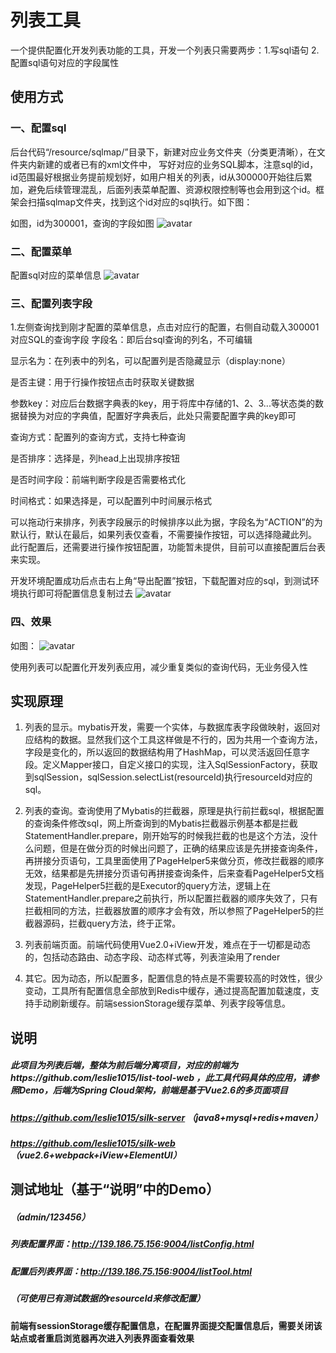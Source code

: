 # 列表工具
一个提供配置化开发列表功能的工具，开发一个列表只需要两步：1.写sql语句 2.配置sql语句对应的字段属性

## 使用方式

### 一、配置sql
后台代码“/resource/sqlmap/”目录下，新建对应业务文件夹（分类更清晰），在文件夹内新建的或者已有的xml文件中， 写好对应的业务SQL脚本，注意sql的id，id范围最好根据业务提前规划好，如用户相关的列表，id从300000开始往后累加，避免后续管理混乱，后面列表菜单配置、资源权限控制等也会用到这个id。框架会扫描sqlmap文件夹，找到这个id对应的sql执行。如下图：

如图，id为300001，查询的字段如图
![avatar](https://upload-images.jianshu.io/upload_images/13491503-32d3d0bdd5ef16cd.png?imageMogr2/auto-orient/strip|imageView2/2/w/1200/format/webp)

### 二、配置菜单
配置sql对应的菜单信息
![avatar](https://upload-images.jianshu.io/upload_images/13491503-5d091b877e28e24b.png?imageMogr2/auto-orient/strip|imageView2/2/w/1200/format/webp)

### 三、配置列表字段
1.左侧查询找到刚才配置的菜单信息，点击对应行的配置，右侧自动载入300001对应SQL的查询字段
字段名：即后台sql查询的列名，不可编辑

显示名为：在列表中的列名，可以配置列是否隐藏显示（display:none）

是否主键：用于行操作按钮点击时获取关键数据

参数key：对应后台数据字典表的key，用于将库中存储的1、2、3...等状态类的数据替换为对应的字典值，配置好字典表后，此处只需要配置字典的key即可

查询方式：配置列的查询方式，支持七种查询

是否排序：选择是，列head上出现排序按钮

是否时间字段：前端判断字段是否需要格式化

时间格式：如果选择是，可以配置列中时间展示格式

可以拖动行来排序，列表字段展示的时候排序以此为据，字段名为“ACTION”的为默认行，默认在最后，如果列表仅查看，不需要操作按钮，可以选择隐藏此列。 此行配置后，还需要进行操作按钮配置，功能暂未提供，目前可以直接配置后台表来实现。

开发环境配置成功后点击右上角“导出配置”按钮，下载配置对应的sql，到测试环境执行即可将配置信息复制过去
![avatar](https://upload-images.jianshu.io/upload_images/13491503-688c7fd227aa0230.png?imageMogr2/auto-orient/strip|imageView2/2/w/1200/format/webp)

### 四、效果
如图：
![avatar](https://upload-images.jianshu.io/upload_images/13491503-0d29cc8031c61cca.png?imageMogr2/auto-orient/strip|imageView2/2/w/1200/format/webp)

使用列表可以配置化开发列表应用，减少重复类似的查询代码，无业务侵入性

## 实现原理
1. 列表的显示。mybatis开发，需要一个实体，与数据库表字段做映射，返回对应结构的数据。显然我们这个工具这样做是不行的，因为共用一个查询方法，字段是变化的，所以返回的数据结构用了HashMap，可以灵活返回任意字段。定义Mapper接口，自定义接口的实现，注入SqlSessionFactory，获取到sqlSession，sqlSession.selectList(resourceId)执行resourceId对应的sql。

2. 列表的查询。查询使用了Mybatis的拦截器，原理是执行前拦截sql，根据配置的查询条件修改sql，网上所查询到的Mybatis拦截器示例基本都是拦截StatementHandler.prepare，刚开始写的时候我拦截的也是这个方法，没什么问题，但是在做分页的时候出问题了，正确的结果应该是先拼接查询条件，再拼接分页语句，工具里面使用了PageHelper5来做分页，修改拦截器的顺序无效，结果都是先拼接分页语句再拼接查询条件，后来查看PageHelper5文档发现，PageHelper5拦截的是Executor的query方法，逻辑上在StatementHandler.prepare之前执行，所以配置拦截器的顺序失效了，只有拦截相同的方法，拦截器放置的顺序才会有效，所以参照了PageHelper5的拦截器源码，拦截query方法，终于正常。

3. 列表前端页面。前端代码使用Vue2.0+iView开发，难点在于一切都是动态的，包括动态路由、动态字段、动态样式等，列表渲染用了render

4. 其它。因为动态，所以配置多，配置信息的特点是不需要较高的时效性，很少变动，工具所有配置信息全部放到Redis中缓存，通过提高配置加载速度，支持手动刷新缓存。前端sessionStorage缓存菜单、列表字段等信息。


## 说明
##### 此项目为列表后端，整体为前后端分离项目，对应的前端为https://github.com/leslie1015/list-tool-web ，此工具代码具体的应用，请参照Demo，后端为Spring Cloud架构，前端是基于Vue2.6的多页面项目
##### https://github.com/leslie1015/silk-server （java8+mysql+redis+maven）
##### https://github.com/leslie1015/silk-web （vue2.6+webpack+iView+ElementUI）

## 测试地址（基于“说明”中的Demo）
##### （admin/123456）
##### 列表配置界面：http://139.186.75.156:9004/listConfig.html
##### 配置后列表界面：http://139.186.75.156:9004/listTool.html 
##### （可使用已有测试数据的resourceId来修改配置）
#### 前端有sessionStorage缓存配置信息，在配置界面提交配置信息后，需要关闭该站点或者重启浏览器再次进入列表界面查看效果

